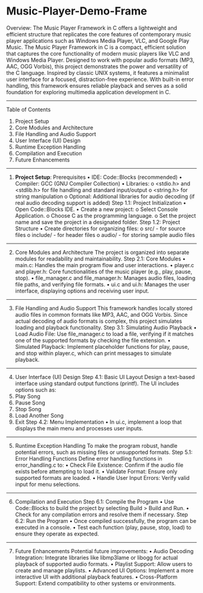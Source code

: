 # Music-Player-Demo-Frame
Overview: The Music Player Framework in C offers a lightweight and efficient structure that replicates the core features of contemporary music player applications such as Windows Media Player, VLC, and Google Play Music.
The Music Player Framework in C is a compact, efficient solution that captures the core functionality of modern music players like VLC and Windows Media Player. Designed to work with popular audio formats (MP3, AAC, OGG Vorbis), this project demonstrates the power and versatility of the C language. Inspired by classic UNIX systems, it features a minimalist user interface for a focused, distraction-free experience. With built-in error handling, this framework ensures reliable playback and serves as a solid foundation for exploring multimedia application development in C.
________________________________________________________________________________
Table of Contents
1.	Project Setup
2.	Core Modules and Architecture
3.	File Handling and Audio Support
4.	User Interface (UI) Design
5.	Runtime Exception Handling
6.	Compilation and Execution
7.	Future Enhancements
________________________________________________________________________________
1. **Project Setup**: 
Prerequisites
•	IDE: Code::Blocks (recommended)
•	Compiler: GCC (GNU Compiler Collection)
•	Libraries:
o	<stdio.h> and <stdlib.h> for file handling and standard input/output
o	<string.h> for string manipulation
o	Optional: Additional libraries for audio decoding (if real audio decoding support is added)
Step 1.1: Project Initialization
•	Open Code::Blocks IDE.
•	Create a new project:
o	Select Console Application.
o	Choose C as the programming language.
o	Set the project name and save the project in a designated folder.
Step 1.2: Project Structure
•	Create directories for organizing files:
o	src/ - for source files
o	include/ - for header files
o	audio/ - for storing sample audio files
________________________________________________________________________________
2. Core Modules and Architecture
The project is organized into separate modules for readability and maintainability.
Step 2.1: Core Modules
•	main.c: Handles the main program flow and user interactions.
•	player.c and player.h: Core functionalities of the music player (e.g., play, pause, stop).
•	file_manager.c and file_manager.h: Manages audio files, loading file paths, and verifying file formats.
•	ui.c and ui.h: Manages the user interface, displaying options and receiving user input.
________________________________________________________________________________
3. File Handling and Audio Support
This framework handles locally stored audio files in common formats like MP3, AAC, and OGG Vorbis. Since actual decoding of audio formats is complex, this project simulates loading and playback functionality.
Step 3.1: Simulating Audio Playback
•	Load Audio File: Use file_manager.c to load a file, verifying if it matches one of the supported formats by checking the file extension.
•	Simulated Playback: Implement placeholder functions for play, pause, and stop within player.c, which can print messages to simulate playback.
________________________________________________________________________________
4. User Interface (UI) Design
Step 4.1: Basic UI Layout
Design a text-based interface using standard output functions (printf). The UI includes options such as:
1.	Play Song
2.	Pause Song
3.	Stop Song
4.	Load Another Song
5.	Exit
Step 4.2: Menu Implementation
•	In ui.c, implement a loop that displays the main menu and processes user inputs.
________________________________________________________________________________
5. Runtime Exception Handling
To make the program robust, handle potential errors, such as missing files or unsupported formats.
Step 5.1: Error Handling Functions
Define error handling functions in error_handling.c to:
•	Check File Existence: Confirm if the audio file exists before attempting to load it.
•	Validate Format: Ensure only supported formats are loaded.
•	Handle User Input Errors: Verify valid input for menu selections.
________________________________________________________________________________
6. Compilation and Execution
Step 6.1: Compile the Program
•	Use Code::Blocks to build the project by selecting Build > Build and Run.
•	Check for any compilation errors and resolve them if necessary.
Step 6.2: Run the Program
•	Once compiled successfully, the program can be executed in a console.
•	Test each function (play, pause, stop, load) to ensure they operate as expected.
________________________________________________________________________________
7. Future Enhancements
Potential future improvements:
•	Audio Decoding Integration: Integrate libraries like libmp3lame or libogg for actual playback of supported audio formats.
•	Playlist Support: Allow users to create and manage playlists.
•	Advanced UI Options: Implement a more interactive UI with additional playback features.
•	Cross-Platform Support: Extend compatibility to other systems or environments.

